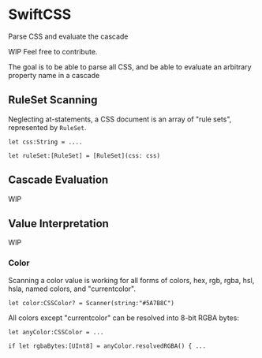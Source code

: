 # SwiftCSS
Parse CSS and evaluate the cascade


WIP Feel free to contribute.  

The goal is to be able to parse all CSS, and be able to evaluate an arbitrary property name in a cascade


## RuleSet Scanning

Neglecting at-statements, a CSS document is an array of "rule sets", represented by `RuleSet`.

`let css:String = ....`

`let ruleSet:[RuleSet] = [RuleSet](css: css)`



## Cascade Evaluation

WIP 


## Value Interpretation

WIP

### Color

Scanning a color value is working for all forms of colors, hex, rgb, rgba, hsl, hsla, named colors, and "currentcolor".

`let color:CSSColor? = Scanner(string:"#5A7B8C")`


All colors except "currentcolor" can be resolved into 8-bit RGBA bytes:

`let anyColor:CSSColor = ...`

`if let rgbaBytes:[UInt8] = anyColor.resolvedRGBA() { ... `
